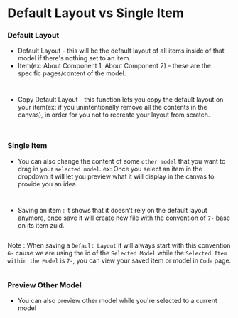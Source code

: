 # Default Layout vs Single Item

### Default Layout

* Default Layout - this will be the default layout of all items inside of that model if there's nothing set to an item.
* Item(ex: About Component 1, About Component 2) - these are the specific pages/content of the model.
  
<figure><img src="../../.gitbook/assets/layouts - sidebar model.png" alt=""><figcaption></figcaption></figure>

<figure><img src="../../.gitbook/assets/layouts - showing all items including default layout.webm" alt=""><figcaption></figcaption></figure>
    
* Copy Default Layout - this function lets you copy the default layout on your item(ex: if you unintentionally remove all the contents in the canvas), in order for you not to recreate your layout from scratch.
   
<figure><img src="../../.gitbook/assets/layouts - copy default layout.png" alt=""><figcaption></figcaption></figure>

<figure><img src="../../.gitbook/assets/layouts - copy default layout vid.gif" alt=""><figcaption></figcaption></figure>
   
### Single Item

* You can also change the content of some `other model` that you want to drag in your `selected model`. ex: Once you select an item in the dropdown it will let you preview what it will display in the canvas to provide
you an idea.

<figure><img src="../../.gitbook/assets/layouts - change content items.png" alt=""><figcaption></figcaption></figure>

<figure><img src="../../.gitbook/assets/layouts - showing all items including default layout.gif" alt=""><figcaption></figcaption></figure>

* Saving an item : it shows that it doesn't rely on the default layout anymore, once save it will create new file with the convention of `7-` base on its item zuid.

<figure><img src="../../.gitbook/assets/layouts - saving an item.gif" alt=""><figcaption></figcaption></figure>

Note : When saving a `Default Layout` it will always start with this convention `6-` cause we are using the id of the `Selected Model` while the `Selected Item within the Model` is `7-`, you can view your saved item or model in `Code` page.
    
<figure><img src="../../.gitbook/assets/layouts - model and item id convention.png" alt=""><figcaption></figcaption></figure>

### Preview Other Model

* You can also preview other model while you're selected to a current model

<figure><img src="../../.gitbook/assets/layouts - previewing other model change content.gif" alt=""><figcaption></figcaption></figure>